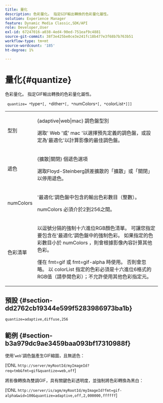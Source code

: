 ```yaml
---
title: 量化
description: 色彩量化。 指定GIF輸出轉換的色彩量化屬性。
solution: Experience Manager
feature: Dynamic Media Classic,SDK/API
role: Developer,User
exl-id: 67247016-a038-4ed4-90ed-751eaf9c4881
source-git-commit: 38f3e425be0ce3e241fc18b477e3f68b7b763b51
workflow-type: tm+mt
source-wordcount: '185'
ht-degree: 1%

---
```


# 量化{#quantize}

色彩量化。 指定GIF輸出轉換的色彩量化屬性。

` quantize= *`type`*[, *`dither`*[, *`numColors`*[, *`colorList`*]]]`

<table id="simpletable_6BF155FCB8224E7EBFC8D8375AD26A71"> 
 <tr class="strow"> 
  <td class="stentry"> <p> <span class="codeph"> <span class="varname">型別</span> </span> </p> </td> 
  <td class="stentry"> <p> <span class="codeph"> {adaptive|web|mac} </span>調色盤型別 </p> <p>選取'<span class="codeph"> Web </span>'或'<span class="codeph"> mac </span>'以選擇預先定義的調色盤，或設定為'<span class="codeph">最適化</span>'以計算影像的最佳調色盤。 </p> </td> 
 </tr> 
 <tr class="strow"> 
  <td class="stentry"> <p> <span class="codeph"> <span class="varname">遞色</span> </span> </p> </td> 
  <td class="stentry"> <p> <span class="codeph"> {擴散|關閉} </span>個遞色選項 </p> <p>選取Floyd-Steinberg誤差擴散的「擴散」或「關閉」以停用遞色。 </p> </td> 
 </tr> 
 <tr class="strow"> 
  <td class="stentry"> <p> <span class="codeph"> <span class="varname"> numColors </span> </span> </p> </td> 
  <td class="stentry"> <p>'<span class="codeph">最適化</span>'調色盤中包含的輸出色彩數目（整數）。 </p> <p> <span class="codeph"> <span class="varname"> numColors </span> </span>必須介於2到256之間。 </p> </td> 
 </tr> 
 <tr class="strow"> 
  <td class="stentry"> <p> <span class="codeph"> <span class="varname">色彩清單</span> </span> </p> </td> 
  <td class="stentry"> <p>以逗號分隔的強制十六進位RGB顏色清單。 可讓您指定要包含在'<span class="codeph">最適化</span>'調色盤中的強制色彩。 如果指定的色彩數目小於<span class="codeph"> numColors </span>，則會根據影像內容計算其他色彩。 </p> <p>僅在<span class="codeph"> fmt=gif </span>或<span class="codeph"> fmt=gif-alpha </span>時使用。 否則會忽略。 以<span class="codeph"> <span class="varname"> colorList </span> </span>指定的色彩必須是十六進位6格式的RGB值（請參閱<span class="codeph">色彩</span>）；不允許使用其他色彩指定元。 </p> </td> 
 </tr> 
</table>

## 預設 {#section-dd2762cb19344e599f5283986973ba1b}

`quantize=adaptive,diffuse,256`

## 範例 {#section-b3a979dc9ae3459baa093bf17310988f}

使用&#39;`web`&#39;調色盤產生GIF縮圖，且無遞色：

[!DNL `http://server/myRootId/myImageId?req=tmb&fmt=gif&quantize=web,off`]

將影像轉換為雙調GIF，具有關鍵色彩透明度，並強制將色彩轉換為黑白：

[!DNL `http://server/is/agm/myRootId/myImageId?fmt=gif-alpha&wid=100&quantize=adaptive,off,2,000000,ffffff`]
